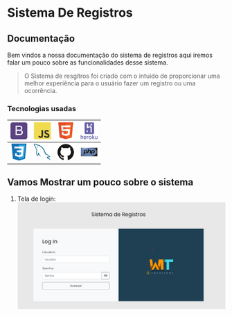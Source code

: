 # Sistema De Registros

## Documentação

Bem vindos a nossa documentação do sistema de registros aqui iremos falar um pouco sobre as funcionalidades desse sistema.

> O Sistema de resgitros foi criado com o intuido de proporcionar uma melhor experiência para o usuário fazer um registro ou uma ocorrência.

### Tecnologias usadas
 |<img height="40" src="https://github.com/devicons/devicon/blob/master/icons/bootstrap/bootstrap-plain.svg">|<img height="40" src="https://raw.githubusercontent.com/devicons/devicon/master/icons/javascript/javascript-original.svg">|<img height="40" src="https://raw.githubusercontent.com/devicons/devicon/master/icons/html5/html5-original.svg">|<img height="40" src="https://github.com/devicons/devicon/blob/master/icons/heroku/heroku-plain-wordmark.svg">
|--------------------------------|------------------------|---------------------------------|----------------------------------|
|<img height="40" src="https://raw.githubusercontent.com/devicons/devicon/master/icons/css3/css3-original.svg">|<img height="40" src="https://raw.githubusercontent.com/devicons/devicon/master/icons/mysql/mysql-original.svg">|<img height="40" src="https://raw.githubusercontent.com/devicons/devicon/master/icons/github/github-original.svg">|<img height="40" src="https://github.com/devicons/devicon/blob/master/icons/php/php-original.svg">|

## Vamos Mostrar um pouco sobre o sistema

1. Tela de login:
![Login](https://github.com/joaovc800/Sistema_de_registros/blob/main/images/login.png?raw=true)

